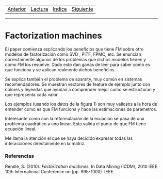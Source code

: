 <!-- español -->
<table><tr><td>
  <a href="./Blog11.md">Anterior</a>
</td><td>
  <a href="./Lecturas/Blog12.pdf">Lectura</a>
</td><td>
  <a href="./README.md">Indice</a>
</td><td>
  <a href="./Blog13.md">Siguiente</a>
</td></tr></table>

***

# Factorization machines

El paper comienza explicando los beneficios que tiene FM sobre otro modelos de factorización como SVD , PITF, FPMC, etc. Se enuncian correctamente algunos de los problemas que dichos modelos tienen y como FM los resuelve. Dado esto dan ganas de leer para saber como es que funciona y se aplican realmente dichos beneficios.

Se explica también el problema de sparsity, muy común en sistemas recomendadores. Se muestran vectores de feature de ejemplo junto con colores y leyendas que ayudan a comprender mejor como se estructuran y que representa cada valor.

Los ejemplos (usando los datos de la figura 1) son muy valiosos a la hora de entender como es que FM funciona y hace las estimaciones de parámetros.

Interesante como con la reformulación de la ecuación se pasa de una problema cuadrático a uno linear. Esto valida el punto de que FM tiene ecuación lineal.

Me llama la atención el que se haya decidido expresar todas las interacciones directamente en la matriz.

### Referencias

Rendle, S. (2010). _Factorization machines._ In Data Mining (ICDM), 2010 IEEE 10th International Conference on (pp. 995-1000). IEEE.
